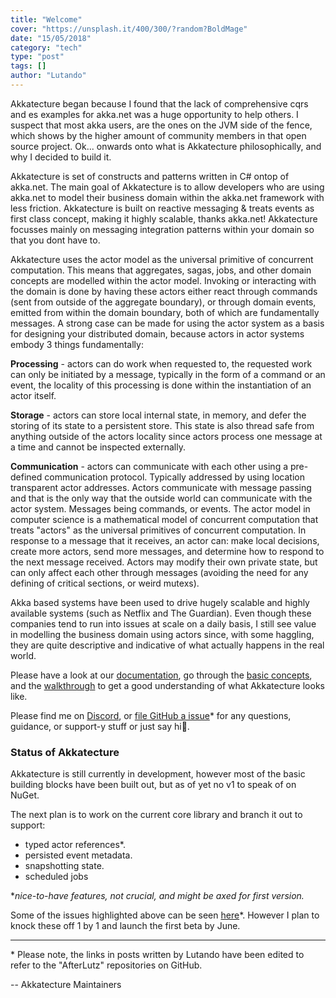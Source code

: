 ```yaml
---
title: "Welcome"
cover: "https://unsplash.it/400/300/?random?BoldMage"
date: "15/05/2018"
category: "tech"
type: "post"
tags: []
author: "Lutando"
---
```


Akkatecture began because I found that the lack of comprehensive cqrs and es examples for akka.net was a huge opportunity to help others. I suspect that most akka users, are the ones on the JVM side of the fence, which shows by the higher amount of community members in that open source project. Ok... onwards onto what is Akkatecture philosophically, and why I decided to build it.

Akkatecture is set of constructs and patterns written in C# ontop of akka.net. The main goal of Akkatecture is to allow developers who are using akka.net to model their business domain within the akka.net framework with less friction. Akkatecture is built on reactive messaging & treats events as first class concept, making it highly scalable, thanks akka.net! Akkatecture focusses mainly on messaging integration patterns within your domain so that you dont have to.

Akkatecture uses the actor model as the universal primitive of concurrent computation. This means that aggregates, sagas, jobs, and other domain concepts are modelled within the actor model. Invoking or interacting with the domain is done by having these actors either react through commands (sent from outside of the aggregate boundary), or through domain events, emitted from within the domain boundary, both of which are fundamentally messages. A strong case can be made for using the actor system as a basis for designing your distributed domain, because actors in actor systems embody 3 things fundamentally:

**Processing** - actors can do work when requested to, the requested work can only be initiated by a message, typically in the form of a command or an event, the locality of this processing is done within the instantiation of an actor itself.

**Storage** - actors can store local internal state, in memory, and defer the storing of its state to a persistent store. This state is also thread safe from anything outside of the actors locality since actors process one message at a time and cannot be inspected externally.

**Communication** - actors can communicate with each other using a pre-defined communication protocol. Typically addressed by using location transparent actor addresses. Actors communicate with message passing and that is the only way that the outside world can communicate with the actor system. Messages being commands, or events.
The actor model in computer science is a mathematical model of concurrent computation that treats "actors" as the universal primitives of concurrent computation. In response to a message that it receives, an actor can: make local decisions, create more actors, send more messages, and determine how to respond to the next message received. Actors may modify their own private state, but can only affect each other through messages (avoiding the need for any defining of critical sections, or weird mutexs).

Akka based systems have been used to drive hugely scalable and highly available systems (such as Netflix and The Guardian). Even though these companies tend to run into issues at scale on a daily basis, I still see value in modelling the business domain using actors since, with some haggling, they are quite descriptive and indicative of what actually happens in the real world.

Please have a look at our [documentation](/docs/getting-started), go through the [basic concepts](/docs/primitives), and the [walkthrough](/docs/walkthrough-introduction) to get a good understanding of what Akkatecture looks like.

Please find me on [Discord](/community), or [file GitHub a issue](https://github.com/AfterLutz/Akkatecture/issues)* for any questions, guidance, or support-y stuff or just say hi👋.

### Status of Akkatecture
Akkatecture is still currently in development, however most of the basic building blocks have been built out, but as of yet no v1 to speak of on NuGet.

The next plan is to work on the current core library and branch it out to support:

* typed actor references*.
* persisted event metadata.
* snapshotting state.
* scheduled jobs

**nice-to-have features, not crucial, and might be axed for first version.*

Some of the issues highlighted above can be seen [here](https://github.com/AfterLutz/Akkatecture/issues)*. However I plan to knock these off 1 by 1 and launch the first beta by June.

*******
\* Please note, the links in posts written by Lutando have been edited to refer to the "AfterLutz" repositories on GitHub.

-- Akkatecture Maintainers

